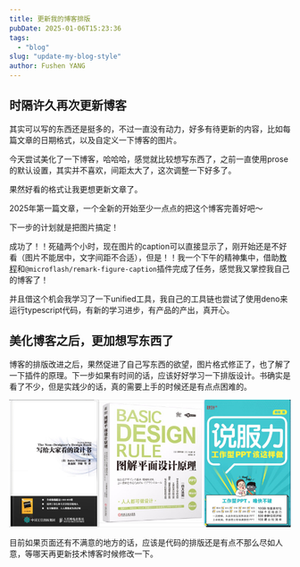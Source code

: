 ```yaml
---
title: 更新我的博客排版
pubDate: 2025-01-06T15:23:36
tags:
  - "blog"
slug: "update-my-blog-style"
author: Fushen YANG
---
```


## 时隔许久再次更新博客

其实可以写的东西还是挺多的，不过一直没有动力，好多有待更新的内容，比如每篇文章的日期格式，以及自定义一下博客的图片。

今天尝试美化了一下博客，哈哈哈，感觉就比较想写东西了，之前一直使用prose的默认设置，其实并不喜欢，间距太大了，这次调整一下好多了。

果然好看的格式让我更想更新文章了。

2025年第一篇文章，一个全新的开始至少一点点的把这个博客完善好吧～

下一步的计划就是把图片搞定！

成功了！！死磕两个小时，现在图片的caption可以直接显示了，刚开始还是不好看（图片不能居中，文字间距不合适），但是！！我一个下午的精神集中，借助[教程](https://blog.asyncx.top/zh/blog/2024-03-27/)和`@microflash/remark-figure-caption`插件完成了任务，感觉我又掌控我自己的博客了！

并且借这个机会我学习了一下unified工具，我自己的工具链也尝试了使用deno来运行typescript代码，有新的学习进步，有产品的产出，真开心。

## 美化博客之后，更加想写东西了

博客的排版改进之后，果然促进了自己写东西的欲望，图片格式修正了，也了解了一下插件的原理。下一步如果有时间的话，应该好好学习一下排版设计。书确实是看了不少，但是实践少的话，真的需要上手的时候还是有点点困难的。

![设计类的书确实是看了一些，不过还是缺少实践呢……](13/design-books.png)

目前如果页面还有不满意的地方的话，应该是代码的排版还是有点不那么尽如人意，等哪天再更新技术博客时候修改一下。
